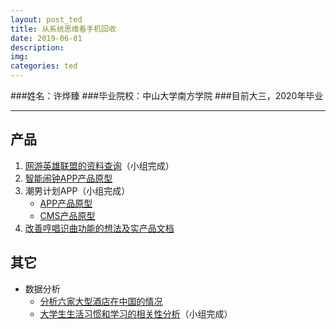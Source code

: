 ```yaml
---
layout: post_ted
title: 从系统思维看手机回收
date: 2019-06-01
description:
img: 
categories: ted
---
```


###姓名：许烨臻
###毕业院校：中山大学南方学院
###目前大三，2020年毕业

-----

## 产品
1. [网游英雄联盟的资料查询](https://github.com/Tumaorou/nfu_newmedia_python/tree/master/game_hero_data)（小组完成）
2. [智能闹钟APP产品原型](https://tumaorou.github.io/alarm_clock/#g=1)
3. 潮男计划APP（小组完成）
    - [APP产品原型](https://tumaorou.github.io/APP_team_show/#g=1&p=%E5%BC%95%E5%AF%BC%E9%A1%B5)
    - [CMS产品原型](https://tumaorou.github.io/APP_CMS_show/#g=1&p=%E9%A6%96%E9%A1%B5%EF%BC%88%E5%AF%BC%E8%88%AA%E6%A0%8F%E9%A1%B6%E9%83%A8%E5%90%B8%E9%99%84_%E8%8E%B7%E5%8F%96%E7%B3%BB%E7%BB%9F%E6%97%B6%E9%97%B4%EF%BC%89) 
4. [改善哼唱识曲功能的想法及实产品文档](https://github.com/Tumaorou/API_ML_AI)


## 其它
- 数据分析
    - [分析六家大型酒店在中国的情况](https://tumaorou.github.io/infovis-final/)
    - [大学生生活习惯和学习的相关性分析](https://docs.qq.com/doc/DZFpoelFGQXRGYmFK)（小组完成）